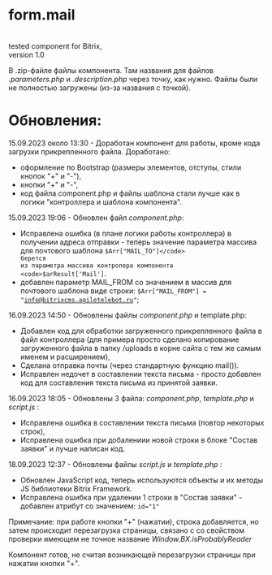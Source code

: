 # form.mail 
<br>tested component for Bitrix,
<br>version 1.0

В .zip-файле файлы компонента. 
Там названия для файлов <i>.parameters.php</i> и <i>.description.php</i> через точку, как нужно. 
Файлы были не полностью загружены (из-за названия с точкой).

# Обновления:

15.09.2023 около 13:30 - Доработан компонент для работы,
кроме кода загрузки прикрепленного файла.
Доработано:
- оформление по Bootstrap (размеры элементов, отступы, стили кнопок "+" и "-"),
- кнопки "+" и "-",
- код файла component.php  и файлы шаблона стали лучше как в логики "контроллера
и шаблона компонента".

15.09.2023 19:06 - Обновлен файл <i>component.php</i>:
- Исправлена ошибка (в плане логики работы контроллера) в получении адреса отправки -
теперь значение параметра массива для почтового шаблона <code>$Arr["MAIL_TO"]</code> берется 
из параметра массива контролера компонента <code>$arResult['Mail']</code>.
- добавлен параметр MAIL_FROM со значением в массив для почтового шаблона виде строки:
  <code>$Arr["MAIL_FROM"] = "info@bitrixcms.agiletelebot.ru"</code>;

16.09.2023 14:50 - Обновлены файлы <i>component.php</i> и template.php:
- Добавлен код для обработки загруженного прикрепленного файла в файл контроллера
(для примера просто сделано копирование загруженного файла в папку /uploads в корне сайта
с тем же самым именем и расширением),
- Сделана отправка почты (через стандартную функцию mail()).
- Исправлен недочет в составлении текста письма - просто добавлен код для составления
 текста письма из принятой заявки.

16.09.2023 18:05 - Обновлены 3 файла: <i>component.php</i>, <i>template.php</i> и <i>script.js</i> :
- Исправлена ошибка в составлении текста письма (повтор некоторых строк),
- Исправлена ошибка при добалениии новой строки в блоке "Состав заявки"
и лучше написан код.

18.09.2023 12:37 - Обновлены файлы <i>script.js</i> и <i>template.php</i> :
- Обновлен JavaScript код, теперь используются объекты и их методы JS библиотеки Bitrix Framework.
-  Исправлена ошибка при удалении 1 строки в "Состав заявки" - добавлен атрибут со значением:
<code>id="1"</code>
 
Примечание: при работе кнопки "+" (нажатии), строка добавляется, но затем происходит перезагрузка
страницы, связано с со свойством проверки имеющем не точное название <i>Window.BX.isProbablyReader</i>  

Компонент готов, 
не считая возникающей перезагрузки страницы при нажатии кнопки "+".
